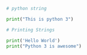 ```python
# python string

print("This is python 3")
```
```python
# Printing Strings

print('Hello World')
print("Python 3 is awesome")
```
